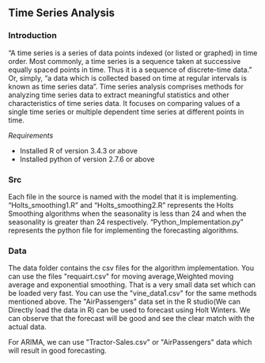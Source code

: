 
<h2>Time Series Analysis</h2>

<h3>Introduction</h3>
“A time series is a series of data points indexed (or listed or graphed) in time order. Most
commonly, a time series is a sequence taken at successive equally spaced points in time. Thus
it is a sequence of discrete-time data.”
Or, simply, “a data which is collected based on time at regular intervals is known as time series
data”.
Time series analysis comprises methods for analyzing time series data to extract meaningful
statistics and other characteristics of time series data.
It focuses on comparing values of a single time series or multiple dependent time series at
different points in time.

*Requirements*

<ul>
  <li>Installed R of version 3.4.3 or above</li>
<li>Installed python of version 2.7.6 or above</li></ul>

<h3>Src</h3>

Each file in the source is named with the model that it is implementing.
“Holts_smoothing1.R” and “Holts_smoothing2.R” represents the Holts Smoothing algorithms
when the seasonality is less than 24 and when the seasonality is greater than 24 respectively.
“Python_Implementation.py” represents the python file for implementing the forecasting
algorithms.

<h3>Data</h3>

The data folder contains the csv files for the algorithm implementation. You can use the
files "requairt.csv" for moving average,Weighted moving average and exponential smoothing.
That is a very small data set which can be loaded very fast.  You can use the "vine_data1.csv" for the same methods
mentioned above.
The "AirPassengers" data set in the R studio(We can Directly load the data in R) can be used to
forecast using Holt Winters. We can observe that the forecast will be good and see the clear
match with the actual data.

For ARIMA, we can use "Tractor-Sales.csv" or "AirPassengers" data which will result in good
forecasting.
